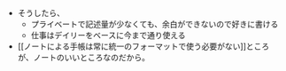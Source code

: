 - そうしたら、
	- プライベートで記述量が少なくても、余白ができないので好きに書ける
	- 仕事はデイリーをベースに今まで通り使える
- [[ノートによる手帳は常に統一のフォーマットで使う必要がない]]ところが、ノートのいいところなのだから。
